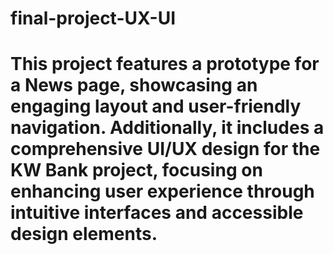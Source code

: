 # final-project-UX-UI
# This project features a prototype for a News page, showcasing an engaging layout and user-friendly navigation. Additionally, it includes a comprehensive UI/UX design for the KW Bank project, focusing on enhancing user experience through intuitive interfaces and accessible design elements.